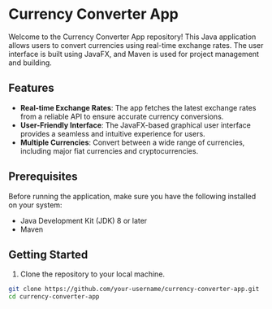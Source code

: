 # Currency Converter App

Welcome to the Currency Converter App repository! This Java application allows users to convert currencies using real-time exchange rates. The user interface is built using JavaFX, and Maven is used for project management and building.

## Features

- **Real-time Exchange Rates**: The app fetches the latest exchange rates from a reliable API to ensure accurate currency conversions.
- **User-Friendly Interface**: The JavaFX-based graphical user interface provides a seamless and intuitive experience for users.
- **Multiple Currencies**: Convert between a wide range of currencies, including major fiat currencies and cryptocurrencies.

## Prerequisites

Before running the application, make sure you have the following installed on your system:

- Java Development Kit (JDK) 8 or later
- Maven

## Getting Started

1. Clone the repository to your local machine.

```bash
git clone https://github.com/your-username/currency-converter-app.git
cd currency-converter-app
